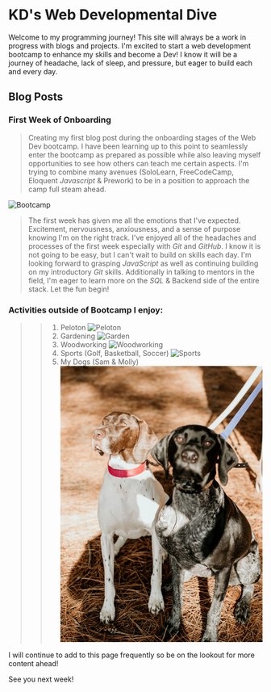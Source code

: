# KD's Web Developmental Dive

Welcome to my programming journey!  This site will always be a work in progress with blogs and projects.  I'm excited to start a web development bootcamp to enhance my skills and become a Dev!  I know it will be a journey of headache, lack of sleep, and pressure, but eager to build each and every day.

## Blog Posts

### First Week of Onboarding

>Creating my first blog post during the onboarding stages of the Web Dev bootcamp. I have been learning up to this point to seamlessly enter the bootcamp as prepared as possible while also leaving myself opportunities to see how others can teach me certain aspects. I'm trying to combine many avenues (SoloLearn, FreeCodeCamp, Eloquent *Javascript* & Prework) to be in a position to approach the camp full steam ahead. 

![Bootcamp](https://www.incimages.com/uploaded_files/image/1920x1080/software-computer-code-1940x900_35196.jpg)


>The first week has given me all the emotions that I've expected.  Excitement, nervousness, anxiousness, and a sense of purpose knowing I'm on the right track.  I've enjoyed all of the headaches and processes of the first week especially with *Git* and *GitHub*.  I know it is not going to be easy, but I can't wait to build on skills each day.  I'm looking forward to grasping *JavaScript* as well as continuing building on my introductory *Git* skills.  Additionally in talking to mentors in the field, I'm eager to learn more on the *SQL* & Backend side of the entire stack.  Let the fun begin!

 ### Activities outside of Bootcamp I enjoy:
>>1. Peloton ![Peloton](https://res.cloudinary.com/peloton-cycle/image/fetch/dpr_1.0,f_auto,q_auto:best,w_560/https://s3.amazonaws.com/workout-metric-images-prod/10e643fc3b7b44928e3c97a372322874)
>>1. Gardening ![Garden](https://www.moneycrashers.com/wp-content/uploads/2020/07/home-vegetable-garden.jpg)
>>1. Woodworking ![Woodworking](https://encrypted-tbn0.gstatic.com/images?q=tbn:ANd9GcQcij4Nm0ZkfVlTXNRogghmcqonaJ58stUy9g&usqp=CAU)
>>1. Sports (Golf, Basketball, Soccer) ![Sports](https://d1sgwhnao7452x.cloudfront.net/CA_OB_LPBG_Multisport_2021_V3_Mobile_720x405.jpg)
>>1. My Dogs (Sam & Molly) ![Dogs](https://github.com/kadowning1/kadowning1.github.io/blob/dev/img/K+B-27.jpg?raw=true)


I will continue to add to this page frequently so be on the lookout for more content ahead!

See you next week!